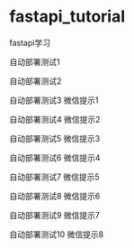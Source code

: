 # fastapi_tutorial
fastapi学习

自动部署测试1

自动部署测试2

自动部署测试3 微信提示1

自动部署测试4 微信提示2

自动部署测试5 微信提示3

自动部署测试6 微信提示4

自动部署测试7 微信提示5

自动部署测试8 微信提示6

自动部署测试9 微信提示7

自动部署测试10 微信提示8